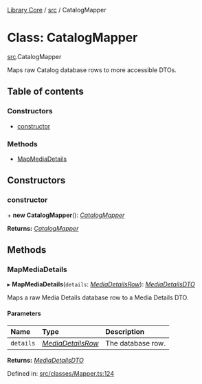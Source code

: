 [Library Core](../README.md) / [src](../modules/src.md) / CatalogMapper

# Class: CatalogMapper

[src](../modules/src.md).CatalogMapper

Maps raw Catalog database rows to more accessible DTOs.

## Table of contents

### Constructors

- [constructor](src.catalogmapper.md#constructor)

### Methods

- [MapMediaDetails](src.catalogmapper.md#mapmediadetails)

## Constructors

### constructor

\+ **new CatalogMapper**(): [*CatalogMapper*](src.catalogmapper.md)

**Returns:** [*CatalogMapper*](src.catalogmapper.md)

## Methods

### MapMediaDetails

▸ **MapMediaDetails**(`details`: [*MediaDetailsRow*](../interfaces/types_database.mediadetailsrow.md)): [*MediaDetailsDTO*](../interfaces/types_dto.mediadetailsdto.md)

Maps a raw Media Details database row to a Media Details DTO.

#### Parameters

| Name | Type | Description |
| :------ | :------ | :------ |
| `details` | [*MediaDetailsRow*](../interfaces/types_database.mediadetailsrow.md) | The database row. |

**Returns:** [*MediaDetailsDTO*](../interfaces/types_dto.mediadetailsdto.md)

Defined in: [src/classes/Mapper.ts:124](https://github.com/BenShelton/library-api/blob/master/packages/core/src/classes/Mapper.ts#L124)
